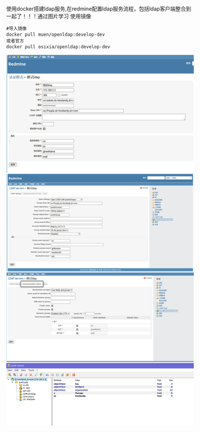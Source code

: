 使用docker搭建ldap服务,在redmine配置ldap服务流程，包括ldap客户端整合到一起了！！！通过图片学习
使用镜像

```
#导入镜像
docker pull muen/openldap:develop-dev
或者官方
docker pull osixia/openldap:develop-dev
```

![示例图片](https://github.com/freetomyself/ldap/blob/main/Ldap-redmine%E5%90%8C%E6%AD%A5%E6%8F%92%E4%BB%B6/LDAP%E8%AE%A4%E8%AF%81.jpg)
![示例图片](https://github.com/freetomyself/ldap/blob/main/Ldap-redmine%E5%90%8C%E6%AD%A5%E6%8F%92%E4%BB%B6/syc-ldap%20settings%E9%85%8D%E7%BD%AE.jpg)
![示例图片](https://github.com/freetomyself/ldap/blob/main/Ldap-redmine%E5%90%8C%E6%AD%A5%E6%8F%92%E4%BB%B6/syc-%E5%90%AF%E5%8A%A8%E9%A1%B5%E9%9D%A2%E9%85%8D%E7%BD%AE.jpg)
![示例图片](https://github.com/freetomyself/ldap/blob/main/Ldap-redmine%E5%90%8C%E6%AD%A5%E6%8F%92%E4%BB%B6/ldap%E6%A8%A1%E6%9D%BF%E6%95%88%E6%9E%9C.jpg)

